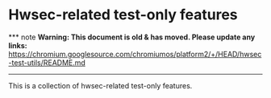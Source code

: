 # Hwsec-related test-only features

*** note
**Warning: This document is old & has moved.  Please update any links:**<br>
https://chromium.googlesource.com/chromiumos/platform2/+/HEAD/hwsec-test-utils/README.md
***

This is a collection of hwsec-related test-only features.
